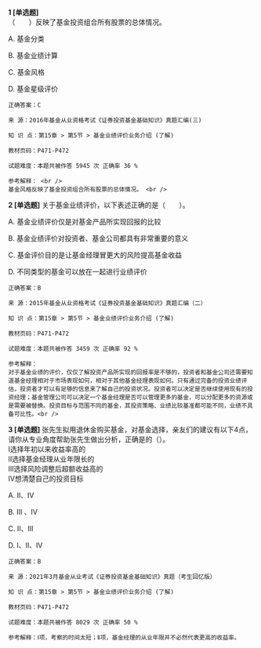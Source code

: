 **1 [单选题]**  <br />
（　　）反映了基金投资组合所有股票的总体情况。 

A. 基金分类

B. 基金业绩计算

C. 基金风格

D. 基金星级评价 

```
正确答案：C

来 源：2016年基金从业资格考试《证券投资基金基础知识》真题汇编(三)

知 识 点：第15章 > 第5节 > 基金业绩评价业务介绍 (了解)

教材页码：P471-P472

试题难度：本题共被作答 5945 次 正确率 36 %

参考解释： <br />
基金风格反映了基金投资组合所有股票的总体情况。 <br />

```


**2 [单选题]** 
关于基金业绩评价，以下表述正确的是（　　）。

A. 基金业绩评价仅是对基金产品所实现回报的比较

B. 基金业绩评价对投资者、基金公司都具有非常重要的意义

C. 基金评价目的是让基金经理冒更大的风险提高基金收益

D. 不同类型的基金可以放在一起进行业绩评价

```
正确答案：B

来 源：2015年基金从业资格考试《证券投资基金基础知识》真题汇编（二）

知 识 点：第15章 > 第5节 > 基金业绩评价业务介绍 (了解)

教材页码：P471-P472

试题难度：本题共被作答 3459 次 正确率 92 %

参考解释：
对于基金业绩的评价，仅仅了解投资产品所实现的回报率是不够的，投资者和基金公司还需要知道基金经理相对于市场表现如何，相对于其他基金经理表现如何。只有通过完备的投资业绩评估，投资者才可以有足够的信息来了解自己的投资状况。投资者可以决定是否继续使用现有的投资经理；基金管理公司可以决定一个基金经理是否可以管理更多的基金，可以分配更多的资源或是需要被替换。投资目标与范围不同的基金，其投资策略、业绩比较基准都可能不同，业绩不具备可比性。<br />

```


**3 [单选题]** 张先生拟用退休金购买基金，对基金选择，亲友们的建议有以下4点，请你从专业角度帮助张先生做出分析，正确是的（）。<br />
Ⅰ选择年初以来收益率高的<br />
Ⅱ选择基金经理从业年限长的<br />
Ⅲ选择风险调整后超额收益高的<br />
Ⅳ想清楚自己的投资目标

A. Ⅱ、Ⅳ

B. Ⅲ 、Ⅳ

C. Ⅱ、Ⅲ&nbsp;

D. Ⅰ、Ⅱ、Ⅳ

```
正确答案：B

来 源：2021年3月基金从业考试《证券投资基金基础知识》真题（考生回忆版）

知 识 点：第15章 > 第5节 > 基金业绩评价业务介绍 (了解)

教材页码：P471-P472

试题难度：本题共被作答 8029 次 正确率 50 %

参考解释：Ⅰ项，考察的时间太短；Ⅱ项，基金经理的从业年限并不必然代表更高的收益率。
```

